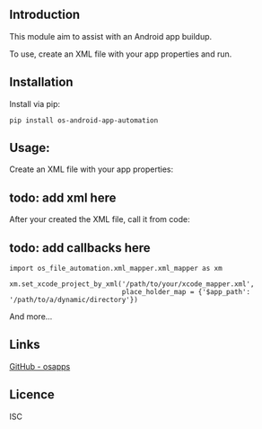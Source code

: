 Introduction
------------

This module aim to assist with an Android app buildup.

To use, create an XML file with your app properties and run.

## Installation
Install via pip:

    pip install os-android-app-automation

## Usage:

Create an XML file with your app properties:

## todo: add xml here

After your created the XML file, call it from code:
    
## todo: add callbacks here
    import os_file_automation.xml_mapper.xml_mapper as xm
 
    xm.set_xcode_project_by_xml('/path/to/your/xcode_mapper.xml',
                                place_holder_map = {'$app_path': '/path/to/a/dynamic/directory'})

        
           

And more...


## Links
[GitHub - osapps](https://github.com/osfunapps)

## Licence
ISC